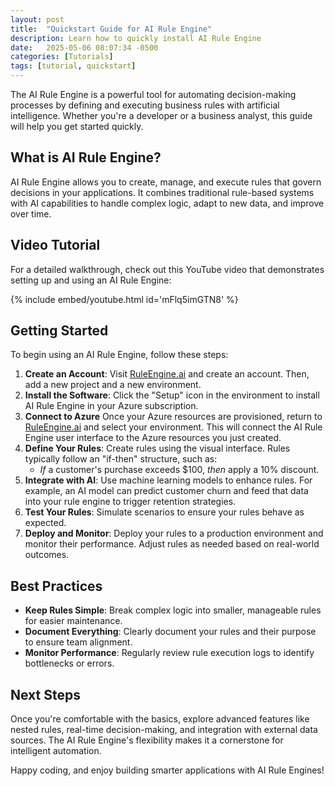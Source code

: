 ```yaml
---
layout: post
title:  "Quickstart Guide for AI Rule Engine"
description: Learn how to quickly install AI Rule Engine
date:   2025-05-06 08:07:34 -0500
categories: [Tutorials]
tags: [tutorial, quickstart]
---
```


The AI Rule Engine is a powerful tool for automating decision-making processes by defining and executing business rules with artificial intelligence. Whether you're a developer or a business analyst, this guide will help you get started quickly.

## What is AI Rule Engine?

AI Rule Engine allows you to create, manage, and execute rules that govern decisions in your applications. It combines traditional rule-based systems with AI capabilities to handle complex logic, adapt to new data, and improve over time.

## Video Tutorial

For a detailed walkthrough, check out this YouTube video that demonstrates setting up and using an AI Rule Engine:

{% include embed/youtube.html id='mFlq5imGTN8' %}

## Getting Started

To begin using an AI Rule Engine, follow these steps:

1. **Create an Account**: Visit [RuleEngine.ai](https://app.RuleEngine.ai) and create an account. Then, add a new project and a new environment.
2. **Install the Software**: Click the "Setup" icon in the environment to install AI Rule Engine in your Azure subscription.
3. **Connect to Azure** Once your Azure resources are provisioned, return to [RuleEngine.ai](https://app.RuleEngine.ai) and select your environment. This will connect the AI Rule Engine user interface to the Azure resources you just created.
4. **Define Your Rules**: Create rules using the visual interface. Rules typically follow an "if-then" structure, such as:
   - *If* a customer's purchase exceeds $100, *then* apply a 10% discount.
5. **Integrate with AI**: Use machine learning models to enhance rules. For example, an AI model can predict customer churn and feed that data into your rule engine to trigger retention strategies.
6. **Test Your Rules**: Simulate scenarios to ensure your rules behave as expected.
7. **Deploy and Monitor**: Deploy your rules to a production environment and monitor their performance. Adjust rules as needed based on real-world outcomes.

## Best Practices

- **Keep Rules Simple**: Break complex logic into smaller, manageable rules for easier maintenance.
- **Document Everything**: Clearly document your rules and their purpose to ensure team alignment.
- **Monitor Performance**: Regularly review rule execution logs to identify bottlenecks or errors.

## Next Steps

Once you're comfortable with the basics, explore advanced features like nested rules, real-time decision-making, and integration with external data sources. The AI Rule Engine's flexibility makes it a cornerstone for intelligent automation.

Happy coding, and enjoy building smarter applications with AI Rule Engines!
